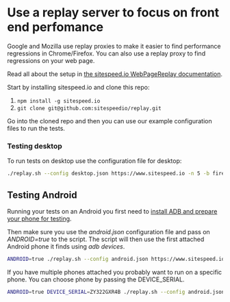 # Use a replay server to focus on front end perfomance

Google and Mozilla use replay proxies to make it easier to find performance regressions in Chrome/Firefox. You can also use a replay proxy to find regressions on your web page.

Read all about the setup in [the sitespeed.io WebPageReplay documentation](https://www.sitespeed.io/documentation/sitespeed.io/webpagereplay/).


Start by installing sitespeed.io and clone this repo:

1. `npm install -g sitespeed.io`
2. `git clone git@github.com:sitespeedio/replay.git`

Go into the cloned repo and then you can use our example configuration files to run the tests.

### Testing desktop

To run tests on desktop use the configuration file for desktop:


```bash
./replay.sh --config desktop.json https://www.sitespeed.io -n 5 -b firefox
```

## Testing Android
Running your tests on an Android you first need to [install ADB and prepare your phone for testing](https://www.sitespeed.io/documentation/sitespeed.io/mobile-phones/#prerequisites).

Then make sure you use the *android.json* configuration file and pass on *ANDROID=true* to the script. The script will then use the first attached Android phone it finds using *adb devices*.

```bash
ANDROID=true ./replay.sh --config android.json https://www.sitespeed.io -n 5 -b chrome
```

If you have multiple phones attached you probably want to run on a specific phone. You can choose phone by passing the DEVICE_SERIAL.

```bash
ANDROID=true DEVICE_SERIAL=ZY322GXR4B ./replay.sh --config android.json https://www.sitespeed.io -n 1 -b firefox